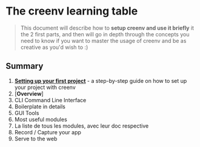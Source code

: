 # The creenv learning table 

> This document will describe how to **setup creenv and use it briefly** it the 2 first parts, and then will go in depth through the concepts you need to know if you want to master the usage of creenv and be as creative as you'd wish to :)

## Summary 

1. [**Setting up your first project**](http://google.com) - a step-by-step guide on how to set up your project with creenv 
2. [**Overview**] 
3. CLI Command Line Interface
4. Boilerplate in details
5. GUI Tools
6. Most useful modules
7. La liste de tous les modules, avec leur doc respective
8. Record / Capture your app
9. Serve to the web
